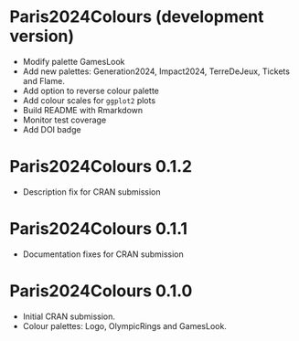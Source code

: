 # Paris2024Colours (development version)

* Modify palette GamesLook
* Add new palettes: Generation2024, Impact2024, TerreDeJeux, Tickets and Flame.
* Add option to reverse colour palette
* Add colour scales for `ggplot2` plots 
* Build README with Rmarkdown
* Monitor test coverage
* Add DOI badge

# Paris2024Colours 0.1.2

* Description fix for CRAN submission

# Paris2024Colours 0.1.1

* Documentation fixes for CRAN submission

# Paris2024Colours 0.1.0

* Initial CRAN submission.
* Colour palettes: Logo, OlympicRings and GamesLook.
